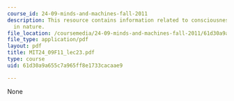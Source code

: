 ```yaml
---
course_id: 24-09-minds-and-machines-fall-2011
description: This resource contains information related to consciousness and its place
  in nature.
file_location: /coursemedia/24-09-minds-and-machines-fall-2011/61d30a9a655c7a965ff8e1733cacaae9_MIT24_09F11_lec23.pdf
file_type: application/pdf
layout: pdf
title: MIT24_09F11_lec23.pdf
type: course
uid: 61d30a9a655c7a965ff8e1733cacaae9

---
```

None